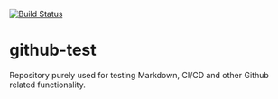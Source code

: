 [![Build Status](https://travis-ci.org/jonakoudijs/github-test.svg?branch=master)](https://travis-ci.org/jonakoudijs/github-test)

# github-test
Repository purely used for testing Markdown, CI/CD and other Github related functionality.
